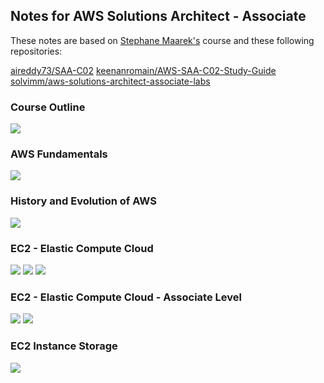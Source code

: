 ## Notes for AWS Solutions Architect - Associate

These notes are based on [Stephane Maarek's](https://www.linkedin.com/in/stephanemaarek/) course and these following repositories:

[aireddy73/SAA-C02](https://github.com/aireddy73/SAA-C02)
[keenanromain/AWS-SAA-C02-Study-Guide](https://github.com/keenanromain/AWS-SAA-C02-Study-Guide)
[solvimm/aws-solutions-architect-associate-labs](https://github.com/solvimm/aws-solutions-architect-associate-labs)

### Course Outline

<img src='./Course-Structure.jpg'>

### AWS Fundamentals

<img src='./Foundation.jpg'>

### History and Evolution of AWS

<img src='./History.jpg'>

### EC2 - Elastic Compute Cloud

<img src='./EC2.jpg'>
<img src='./EC2-II.jpg'>
<img src='./EC2-III.jpg'>

### EC2 - Elastic Compute Cloud - Associate Level

<img src='./EC2-SAC.jpg'>
<img src='./EC2-SAC-II.jpg'>

### EC2 Instance Storage

<img src='./EC2-Storage.jpg'>
